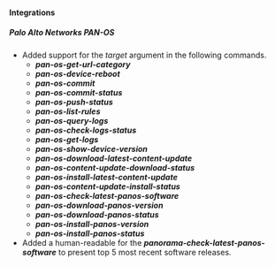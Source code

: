 
#### Integrations
##### Palo Alto Networks PAN-OS
- Added support for the *target* argument in the following commands.  
  - ***pan-os-get-url-category***
  - ***pan-os-device-reboot***
  - ***pan-os-commit***
  - ***pan-os-commit-status***
  - ***pan-os-push-status***
  - ***pan-os-list-rules***
  - ***pan-os-query-logs***
  - ***pan-os-check-logs-status***
  - ***pan-os-get-logs***
  - ***pan-os-show-device-version***
  - ***pan-os-download-latest-content-update***
  - ***pan-os-content-update-download-status***
  - ***pan-os-install-latest-content-update***
  - ***pan-os-content-update-install-status***
  - ***pan-os-check-latest-panos-software***
  - ***pan-os-download-panos-version***
  - ***pan-os-download-panos-status***
  - ***pan-os-install-panos-version***
  - ***pan-os-install-panos-status***
- Added a human-readable for the ***panorama-check-latest-panos-software*** to present top 5 most recent software releases.
